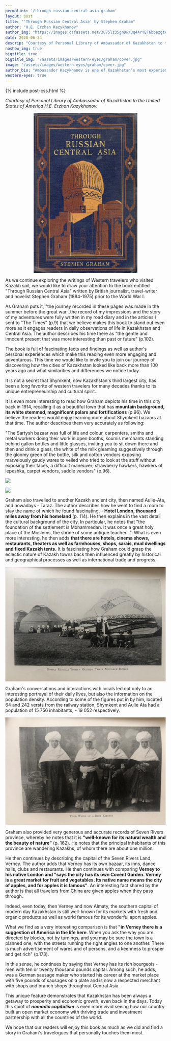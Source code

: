 ```yaml
---
permalink: '/through-russian-central-asia-graham'
layout: post
title: "'Through Russian Central Asia' by Stephen Graham"
author: "H.E. Erzhan Kazykhanov"
author_img: "https://images.ctfassets.net/3u75lz35gn9w/3q4ArYET6bbezgtAY4AH1T/33b7a5077aa48a22c62cba01db4f95be/Ambassador_Erzhan_Kazykhanov.jpg"
date: 2020-06-24
descrip: "Courtesy of Personal Library of Ambassador of Kazakhstan to the United States of America H.E. Erzhan Kazykhanov."
noshow_img: true
bigtitle: true
bigtitle_img: "/assets/images/western-eyes/graham/cover.jpg"
image: "/assets/images/western-eyes/graham/cover.jpg"
author_bio: "Ambassador Kazykhanov is one of Kazakhstan’s most experienced diplomats. Prior to his appointment as the Ambassador to the U.S., Ambassador Kazykhanov served as Foreign Minister and Ambassador to the United Kingdom of Great Britain & Northern Ireland."
western-eyes: true
---
```

{% include post-css.html %}

<style>
  .post-bigtitle > div > h1 {
    font-size: 5.2rem;
  }

  ul:not(.usa-sidenav-list) > li {
    list-style-type: "– ";
    margin-bottom: 0!important;
  }

img {
  display: block; 
  margin-left: auto; 
  margin-right: auto; 
  max-height: 500px;
  width: auto; 
}

</style>
<em>Courtesy of Personal Library of Ambassador of Kazakhstan to the United States of America H.E. Erzhan Kazykhanov.</em>

![](/assets/images/western-eyes/graham/cover.jpg)

As we continue exploring the writings of Western travelers who visited Kazakh soil, we would like to draw your attention to the book entitled "Through Russian Central Asia" written by British journalist, travel-writer and novelist Stephen Graham (1884-1975) prior to the World War I. 

As Graham puts it, "the journey recorded in these pages was made in the summer before the great war…the record of my impressions and the story of my adventures were fully written in my road diary and in the articles I sent to "The Times"  (p.9) that we believe makes this book to stand out even more as it engages readers in daily observations of life in Kazakhstan and Central Asia. The author describes his time there as "the gentle and innocent present that was more interesting than past or future" (p.102). 

The book is full of fascinating facts and findings as well as author's personal experiences which make this reading even more engaging and adventurous. This time we would like to invite you to join our journey of discovering how the cities of Kazakhstan looked like back more than 100 years ago and what similarities and differences we notice today.

It is not a secret that Shymkent, now Kazakhstan's third largest city, has been a long favorite of western travelers for many decades thanks to its unique entrepreneurship and cultural spirit.  

It is even more interesting to read how Graham depicts his time in this city back in 1914, recalling it as a beautiful town that has **mountain background, its white stemmed, magnificent polars and fortifications** (p.96). We believe the readers would enjoy learning more about Shymkent bazaars at that time. The author describes them very accurately as following: 

"The Sartysh bazaar was full of life and colour, carpenters, smiths and metal workers doing their work in open booths, koumis merchants standing behind gallon bottles and little glasses, inviting you to sit down there and then and drink a glass, the white of the milk gleaming suggestively through the gloomy green of the bottle, silk and cotton vendors exposing marvelously gaudy wares to veiled who tried to look at the stuff without exposing their faces, a difficult maneuver; strawberry  hawkers, hawkers of lepeshka, carpet vendors, saddle vendors" (p.96). 

![](assets/images/western-eyes/graham/scan1_2.png)

![](assets/images/western-eyes/graham/scan1_1.png)

Graham also travelled to another Kazakh ancient city, then named 
Aulie-Ata, and nowadays - Taraz. The author describes how he went to find a room to stay the name of which he found fascinating, - **Hotel London, thousand miles away from his homeland** (p. 114).  He then explains in the vast detail the cultural background of the city. In particular, he notes that "the foundation of the settlement is Mohammedan. It was once a great holy place of the Moslems, the shrine of some antique teacher…". What is even more interesting, he then adds **that there are hotels, cinema shows, restaurants, theaters as well as farmhouses, shops, sarais, mud dwellings and fixed Kazakh tents.** It is fascinating how Graham could grasp the eclectic nature of Kazakh towns back then influenced greatly by historical and geographical processes as well as international trade and progress. 

![](assets/images/western-eyes/graham/scan2.png)

Graham's conversations and interactions with locals led not only to an interesting portrayal of their daily lives, but also the information on the population density. According to some of the figures put in by him, located 64 and 242 versts from the railway station, Shymkent and Aulie Ata had a population of 15 756 inhabitants, - 19 052 respectively. 

![](assets/images/western-eyes/graham/scan3.jpg)

Graham also provided very generous and accurate records of Seven Rivers province, whereby he notes that it is **"well-known for its natural wealth and the beauty of nature"** (p. 162). He notes that the principal inhabitants of this province are wandering Kazakhs, of whom there are about one million. 

He then continues by describing the capital of the Seven Rivers Land, Verney. The author adds that Verney has its own bazaar, its inns, dance halls, clubs and restaurants. He then continues with comparing **Verney to his native London and "says the city has its own Covent Garden. Verney is a great market for fruit and vegetables. Its native name means the city of apples, and for apples it is famous"**. An interesting fact shared by the author is that all travelers from China are given apples when they pass through.

Indeed, even today, then Verney and now Almaty, the southern capital of modern day Kazakhstan is still well-known for its markets with fresh and organic products as well as world famous for its wonderful aport apples. 

What we find as a very interesting comparison is that **"in Verney there is a suggestion of America in the life here**. When you ask the way you are directed by blocks, not by turnings, and you may be sure the town is a planned one, with the streets running the right angles to one another. There is much advertisement of wares and of persons, and a keenness to prosper and get rich" (p.173).  

In this sense, he continues by  saying that Verney has its rich bourgeois - men with ten or twenty thousand pounds capital. Among such, he adds, was a German sausage maker who started his career at the market place with five pounds of sausages on a plate and is now a respected merchant with shops and branch shops throughout Central Asia.

This unique feature demonstrates that Kazakhstan has been always a getaway to prosperity and economic growth, even back in the days. Today this spirit of ***nomadic capitalism*** is even more vivid seeing how our country built an open market economy with thriving trade and investment partnership with all the countries of the world. 

We hope that our readers will enjoy this book as much as we did and find a story in Graham's travelogues that personally touches them most. 